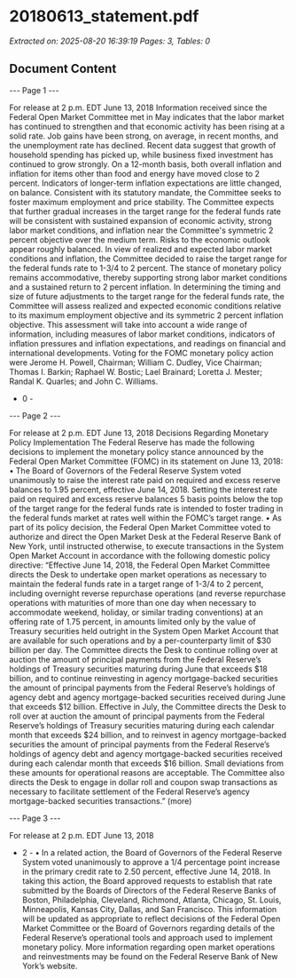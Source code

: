 # 20180613_statement.pdf

*Extracted on: 2025-08-20 16:39:19*
*Pages: 3, Tables: 0*

## Document Content

--- Page 1 ---

For release at 2 p.m. EDT June 13, 2018
Information received since the Federal Open Market Committee met in May indicates
that the labor market has continued to strengthen and that economic activity has been rising at a
solid rate. Job gains have been strong, on average, in recent months, and the unemployment rate
has declined. Recent data suggest that growth of household spending has picked up, while
business fixed investment has continued to grow strongly. On a 12-month basis, both overall
inflation and inflation for items other than food and energy have moved close to 2 percent.
Indicators of longer-term inflation expectations are little changed, on balance.
Consistent with its statutory mandate, the Committee seeks to foster maximum
employment and price stability. The Committee expects that further gradual increases in the
target range for the federal funds rate will be consistent with sustained expansion of economic
activity, strong labor market conditions, and inflation near the Committee's symmetric 2 percent
objective over the medium term. Risks to the economic outlook appear roughly balanced.
In view of realized and expected labor market conditions and inflation, the Committee
decided to raise the target range for the federal funds rate to 1-3/4 to 2 percent. The stance of
monetary policy remains accommodative, thereby supporting strong labor market conditions and
a sustained return to 2 percent inflation.
In determining the timing and size of future adjustments to the target range for the federal
funds rate, the Committee will assess realized and expected economic conditions relative to its
maximum employment objective and its symmetric 2 percent inflation objective. This
assessment will take into account a wide range of information, including measures of labor
market conditions, indicators of inflation pressures and inflation expectations, and readings on
financial and international developments.
Voting for the FOMC monetary policy action were Jerome H. Powell, Chairman;
William C. Dudley, Vice Chairman; Thomas I. Barkin; Raphael W. Bostic; Lael Brainard;
Loretta J. Mester; Randal K. Quarles; and John C. Williams.
- 0 -

--- Page 2 ---

For release at 2 p.m. EDT June 13, 2018
Decisions Regarding Monetary Policy Implementation
The Federal Reserve has made the following decisions to implement the monetary policy stance
announced by the Federal Open Market Committee (FOMC) in its statement on June 13, 2018:
• The Board of Governors of the Federal Reserve System voted unanimously to raise the
interest rate paid on required and excess reserve balances to 1.95 percent, effective
June 14, 2018. Setting the interest rate paid on required and excess reserve balances
5 basis points below the top of the target range for the federal funds rate is intended to
foster trading in the federal funds market at rates well within the FOMC’s target range.
• As part of its policy decision, the Federal Open Market Committee voted to authorize and
direct the Open Market Desk at the Federal Reserve Bank of New York, until instructed
otherwise, to execute transactions in the System Open Market Account in accordance
with the following domestic policy directive:
“Effective June 14, 2018, the Federal Open Market Committee directs the Desk to
undertake open market operations as necessary to maintain the federal funds rate
in a target range of 1-3/4 to 2 percent, including overnight reverse repurchase
operations (and reverse repurchase operations with maturities of more than one
day when necessary to accommodate weekend, holiday, or similar trading
conventions) at an offering rate of 1.75 percent, in amounts limited only by the
value of Treasury securities held outright in the System Open Market Account
that are available for such operations and by a per-counterparty limit of
$30 billion per day.
The Committee directs the Desk to continue rolling over at auction the amount of
principal payments from the Federal Reserve’s holdings of Treasury securities
maturing during June that exceeds $18 billion, and to continue reinvesting in
agency mortgage-backed securities the amount of principal payments from the
Federal Reserve’s holdings of agency debt and agency mortgage-backed
securities received during June that exceeds $12 billion. Effective in July, the
Committee directs the Desk to roll over at auction the amount of principal
payments from the Federal Reserve’s holdings of Treasury securities maturing
during each calendar month that exceeds $24 billion, and to reinvest in agency
mortgage-backed securities the amount of principal payments from the Federal
Reserve’s holdings of agency debt and agency mortgage-backed securities
received during each calendar month that exceeds $16 billion. Small deviations
from these amounts for operational reasons are acceptable.
The Committee also directs the Desk to engage in dollar roll and coupon swap
transactions as necessary to facilitate settlement of the Federal Reserve’s agency
mortgage-backed securities transactions.”
(more)

--- Page 3 ---

For release at 2 p.m. EDT June 13, 2018
- 2 -
• In a related action, the Board of Governors of the Federal Reserve System voted
unanimously to approve a 1/4 percentage point increase in the primary credit rate to 2.50
percent, effective June 14, 2018. In taking this action, the Board approved requests to
establish that rate submitted by the Boards of Directors of the Federal Reserve Banks of
Boston, Philadelphia, Cleveland, Richmond, Atlanta, Chicago, St. Louis, Minneapolis,
Kansas City, Dallas, and San Francisco.
This information will be updated as appropriate to reflect decisions of the Federal Open Market
Committee or the Board of Governors regarding details of the Federal Reserve’s operational
tools and approach used to implement monetary policy.
More information regarding open market operations and reinvestments may be found on the
Federal Reserve Bank of New York’s website.